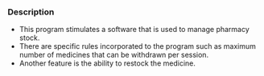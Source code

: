 ### Description 
* This program stimulates a software that is used to manage pharmacy stock.
* There are specific rules incorporated to the program such as maximum number of medicines that can be withdrawn per session.
* Another feature is the ability to restock the medicine. 
